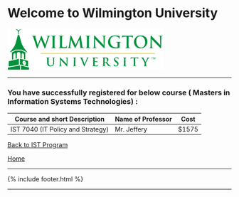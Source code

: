 # Welcome to Wilmington University

![Image](Images/wilmu-logo.png "Welcome to Wilmington University")

---

### You have successfully registered for below course ( Masters in  Information Systems Technologies) :

|Course and short Description| Name of Professor |Cost | 
|---| --- | --- |
|IST 7040 (IT Policy and Strategy) | Mr. Jeffery | $1575|

<a href="https://tuojeanbaptiste.github.io/TeamC/msist.html" style="right;">Back to IST Program</a>

[Home](https://tuojeanbaptiste.github.io/TeamC/)

---

{% include footer.html %}

---
